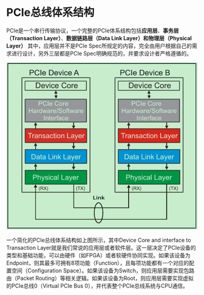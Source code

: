 # PCIe总线体系结构

PCIe是一个串行传输协议，一个完整的PCIe体系结构包括**应用层**、**事务层（Transaction Layer）**、**数据链路层（Data Link Layer）**和**物理层（Physical Layer）**
其中，应用层并不是PCIe Spec所规定的内容，完全由用户根据自己的需求进行设计，另外三层都是PCIe Spec明确规范的，并要求设计者严格遵循的。

![Img](./FILES/pciezong-xian-ti-xi-jie-gou.md/7bb60e61.png)

一个简化的PCIe总线体系结构如上图所示，其中Device Core and interface to Transaction Layer就是我们常说的应用层或者软件层。这一层决定了PCIe设备的类型和基础功能，可以由硬件（如FPGA）或者软硬件协同实现。如果该设备为Endpoint，则其最多可拥有8项功能（Function），且每项功能都有一个对应的配置空间（Configuration Space）。如果该设备为Switch，则应用层需要实现包路由（Packet Routing）等相关逻辑。如果该设备为Root，则应用层需要实现虚拟的PCIe总线0（Virtual PCIe Bus 0），并代表整个PCIe总线系统与CPU通信。
